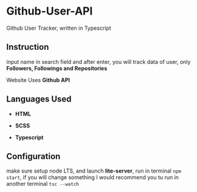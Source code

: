# Github-User-API
Github User Tracker, written in Typescript

## Instruction 

input name in search field and after enter, you will track data of user, only **Followers, Followings and Repositories** 

Website Uses **Github API** 

## Languages Used

* **HTML**

* **SCSS**

* **Typescript** 

## Configuration

make sure setup node LTS, and launch **lite-server**, run in terminal `npm start`, if you will change something I would recommend you tu run in another terminal
`tsc --watch`
